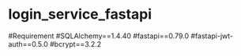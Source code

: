 # login_service_fastapi

#Requirement
#SQLAlchemy==1.4.40
#fastapi==0.79.0
#fastapi-jwt-auth==0.5.0
#bcrypt==3.2.2
